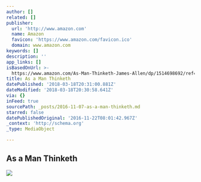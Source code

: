 ```yaml
---
author: []
related: []
publisher:
  url: 'http://www.amazon.com'
  name: Amazon
  favicon: 'https://www.amazon.com/favicon.ico'
  domain: www.amazon.com
keywords: []
description: ''
app_links: []
isBasedOnUrl: >-
  https://www.amazon.com/As-Man-Thinketh-James-Allen/dp/1514698692/ref=sr_1_4?s=books&rps=1&ie=UTF8&qid=1478550826&sr=1-4&keywords=as+a+man+thinketh+by+james+allen&refinements=p_85%3A2470955011
title: As a Man Thinketh
datePublished: '2018-03-18T20:31:00.881Z'
dateModified: '2018-03-18T20:30:58.641Z'
via: {}
inFeed: true
sourcePath: _posts/2016-11-07-as-a-man-thinketh.md
starred: false
datePublishedOriginal: '2016-11-22T08:01:42.967Z'
_context: 'http://schema.org'
_type: MediaObject

---
```

<article style=""><h1>As a Man Thinketh</h1><img src="http://ecx.images-amazon.com/images/I/419p5R5c04L.jpg" /></article>